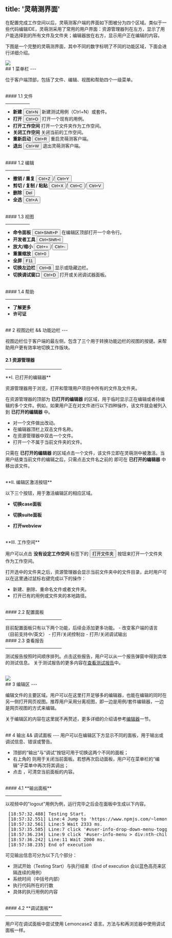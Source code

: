 title: '灵萌测界面'
---

在配置完成工作空间以后，灵萌测客户端的界面如下图被分为四个区域。类似于一些代码编辑IDE，灵萌测采用了常用的用户界面：资源管理器列在左方，显示了用户能选择到的所有文件及文件夹；编辑器放在右方，显示用户正在编辑的内容。

下图是一个完整的灵萌测界面，其中不同的数字标明了不同的功能区域，下面会进行详细介绍。

<img class="setup-images" src="/images/setup/interface-whole.png">

<br/>
## 1 菜单栏
---

位于客户端顶部，包括了文件、编辑、视图和帮助四个一级菜单。

<br/>
#### 1.1 文件
<hr width=15% align="left">

- **新建** <button>Ctrl+N</button> 新建测试用例（Ctrl+N）或套件。
- **打开** <button>Ctrl+O</button> 打开一个现有的用例。
- **打开工作空间** 打开一个文件夹作为工作空间。
- **关闭工作空间**  关闭当前的工作空间。
- **重新启动** <button>Ctrl+R</button> 重启灵萌测客户端。
- **退出** <button>Ctrl+W</button> 退出灵萌测客户端。

<br/>
#### 1.2 编辑
<hr width=15% align="left">

- **撤销 / 重复** <button>Ctrl+Z</button>/<button>Ctrl+Y</button>
- **剪切 / 复制 / 粘贴** <button>Ctrl+X</button>/<button>Ctrl+C</button>/<button>Ctrl+V</button>
- **删除** <button>Del</button>
- **全选** <button>Ctrl+A</button> 

<br/>
#### 1.3 视图
<hr width=15% align="left">

- **命令面板** <button>Ctrl+Shift+P</button> 在编辑区顶部打开一个命令行。
- **开发者工具** <button>Ctrl+Shift+I</button> 
- **放大/缩小** <button>Ctrl+=</button>/<button>Ctrl+-</button>
- **重置缩放** <button>Ctrl+0</button>
- **全屏** <button>F11</button>
- **切换左边栏** <button>Ctrl+B</button> 显示或隐藏边栏。
- **切换调试窗口** <button>Ctrl+D</button> 打开或关闭调试器面板。

<br/>
#### 1.4 帮助
<hr width=15% align="left">

- **了解更多** 
- **许可证**

<br/>
## 2 视图边栏 && 功能边栏
---

视图边栏位于客户端的最左侧，包含了三个用于转换功能边栏的视图的按键。来帮助用户更有效率地切换工作版块。

#### 2.1 资源管理器 <i class="fa fa-code fa-2x"></i> 
<hr width=35% align="left">
**I. 已打开的编辑器** 

资源管理器用于浏览，打开和管理用户项目中所有的文件及文件夹。

在资源管理器的顶部为 <span class="btn-gray">**已打开的编辑器**</span> 的区域，用于临时显示正在编辑或者待编辑的多个文件。例如，如果用户正在对文件进行以下四种操作，该文件就会被列入到 <span class="btn-gray">**已打开的编辑器**</span> 中。

- 对一个文件做出改动。
- 在编辑器顶栏上双击文件名称。
- 在资源管理器中双击一个文件。
- 打开一个不属于当前文件夹的文件。

只需在 <span class="btn-gray">**已打开的编辑器**</span> 的区域点击一个文件，该文件立即在灵萌测中被激活。当用户结束当前文件的编辑之后，只需点击文件名之前的 <i class="fa fa-times"></i> 即可在 <span class="btn-gray">**已打开的编辑器**</span> 中移出该文件。

<br/>
**II. 编辑区激活按钮**

以下三个按钮，用于激活编辑区的相应区域。

- <i class="fa fa-file-code-o fa-2x" style="color:green"></i> **切换case面板** 

- <i class="fa fa-file-text-o fa-2x" style="color:green"></i> **切换suite面板** 

- <i class="fa fa-globe fa-2x" style="color:green"></i> **打开webview** 

<br/>
**III. 工作空间** 

用户可以点击 <span class="btn-gray">**没有设定工作空间**</span> 标签下的 <button class="btn-blue">打开文件夹</button> 按钮来打开一个文件夹作为工作空间。

打开选中的文件夹之后，资源管理器会显示当前文件夹中的文件目录，此时用户可以在这里通过鼠标右键完成以下的操作：
- 新建、删除、重命名文件或者文件夹。
- 打开已有的用例或文件夹的本地路径。

<br/>
#### 2.2 配置面板 <i class="fa fa-cog fa-2x"></i> 
<hr width=35% align="left">
目前配置面板只有以下两个功能，后续会添加更多功能。
- 改变客户端的语言（目前支持中/英文）
- 打开/关闭控制台
- 打开/关闭调试输出

<br/>
#### 2.3 查看报告 <i class="fa fa-bar-chart fa-2x"></i>
<hr width=35% align="left">

测试报告按照时间顺序排列。点击这些报告，用户可以从一个报告弹窗中得到具体的测试信息。
关于测试报告的更多内容在[查看测试报告](/zh-cn/docs/guide/reports.html)中。

<br/>
<img class="guide-images" src="/images/setup/interface-report.png">

<br/>
## 3 编辑区
---

编辑文件的主要区域。用户可以在这里打开足够多的编辑器，也能在编辑的同时在另一侧打开网页视图。推荐用户采用分离视图，即一边是用例/套件编辑器，一边是网页视图的方式来编辑。

关于编辑区的内容在这里就不再赘述，更多详细的介绍请参考[编辑器](/zh-cn/docs/code-editor/index.html)一节。

<br/>
## 4 输出 && 调试面板
---
用户可以在编辑区下方显示不同的面板，用于输出或调试信息、错误或警告。

- 顶部的“输出”与“调试”按钮可用于切换这两个不同的面板；
- 右上角的 <i class="fa fa-times-circle" color="grey"></i> 则用于关闭当前面板。若想再次启动面板，用户可在菜单栏的“编辑”子菜单中再次将其调出；
- 点击 <i class="fa fa-ban"></i> ，可清空当前面板的内容。

<br/>
#### 4.1 **输出面板**
<hr width=35% align="left">

以视频中的"logout"用例为例，运行完毕之后会在面板中生成以下内容。
<pre class='sublemon'>
 [18:57:32.488] Testing Start.
 [18:57:32.551] Line:4 Jump to 'https://www.npmjs.com/~lemoncase'.
 [18:57:32.561] Line:5 Wait 2333 ms.
 [18:57:35.585] Line:7 click '#user-info-drop-down-menu-toggle > svg:nth-child(4) > path:nth-child(1)'.
 [18:57:36.234] Line:9 click '#user-info-menu > div:nth-child(1) > ul:nth-child(1) > li:nth-child(5) > form:nth-child(1) > button:nth-child(2)'.
 [18:57:36.242] Line:11 Wait 2000 ms.
 [18:57:38.235] End of execution
</pre>

可见输出信息可分为以下几个部分：
- 测试开始（Testing Start）与执行结束（<span class="btn-blue">End of execution</span> 会以蓝色高亮来区隔连续的用例）
- 系统时间（中括号内部）
- 执行代码所在的行数
- 具体的执行用例的内容

<br/>
#### 4.2 **调试面板**
<hr width=35% align="left">

用户可在调试面板中尝试使用 Lemoncase2 语言。方法与和再浏览器中使用调试面板一样。